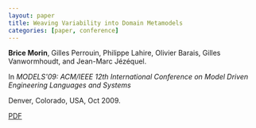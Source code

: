 ```yaml
---
layout: paper
title: Weaving Variability into Domain Metamodels
categories: [paper, conference]
---
```

**Brice Morin**, Gilles Perrouin, Philippe Lahire, Olivier Barais, Gilles Vanwormhoudt, and Jean-Marc Jézéquel.

In _MODELS'09: ACM/IEEE 12th International Conference on Model Driven Engineering Languages and Systems_

Denver, Colorado, USA, Oct 2009.

[PDF](https://docs.google.com/file/d/0B8COpPaPIDHYOVV2N2JQeGZtUU0/edit?usp=sharing)